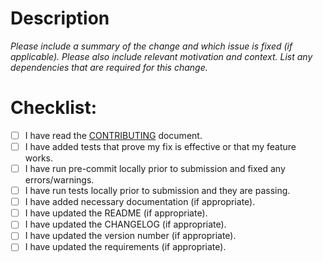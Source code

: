 # Description

*Please include a summary of the change and which issue is fixed (if applicable). Please also include relevant motivation and context. List any dependencies that are required for this change.*

# Checklist:

- [ ] I have read the [CONTRIBUTING](https://github.com/avendesora/pythonbible/CONTRIBUTING.md) document.
- [ ] I have added tests that prove my fix is effective or that my feature works.
- [ ] I have run pre-commit locally prior to submission and fixed any errors/warnings.
- [ ] I have run tests locally prior to submission and they are passing.
- [ ] I have added necessary documentation (if appropriate).
- [ ] I have updated the README (if appropriate).
- [ ] I have updated the CHANGELOG (if appropriate).
- [ ] I have updated the version number (if appropriate).
- [ ] I have updated the requirements (if appropriate).
